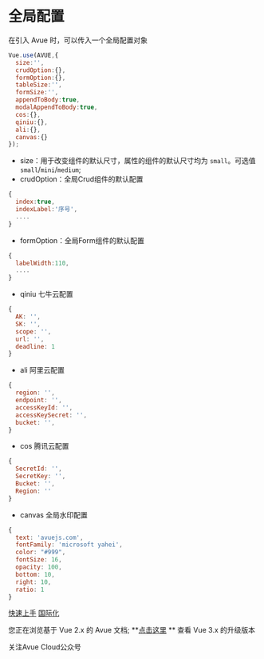 全局配置
====

在引入 Avue 时，可以传入一个全局配置对象

```javascript
Vue.use(AVUE,{
  size:'',
  crudOption:{},
  formOption:{},
  tableSize:'',
  formSize:'',
  appendToBody:true,
  modalAppendToBody:true,
  cos:{},
  qiniu:{},
  ali:{},
  canvas:{}
});
```

* size：用于改变组件的默认尺寸，属性的组件的默认尺寸均为 `small`。可选值`small`/`mini`/`medium`;
* crudOption：全局Crud组件的默认配置

```javascript
{
  index:true,
  indexLabel:'序号',
  ....
}
```

* formOption：全局Form组件的默认配置

```javascript
{
  labelWidth:110,
  ....
}
```

* qiniu 七牛云配置

```javascript
{
  AK: '',
  SK: '',
  scope: '',
  url: '',
  deadline: 1
}
```

* ali 阿里云配置

```javascript
{
  region: '',
  endpoint: '',
  accessKeyId: '',
  accessKeySecret: '',
  bucket: '',
}
```

* cos 腾讯云配置

```javascript
{
  SecretId: '',
  SecretKey: '',
  Bucket: '',
  Region: ''
}
```

* canvas 全局水印配置

```javascript
{
  text: 'avuejs.com',
  fontFamily: 'microsoft yahei',
  color: "#999",
  fontSize: 16,
  opacity: 100,
  bottom: 10,
  right: 10,
  ratio: 1
}
```

[快速上手](https://v2.avuejs.com/docs/installation/) [国际化](https://v2.avuejs.com/docs/locale/)

您正在浏览基于 Vue 2.x 的 Avue 文档; **[点击这里](https://avuejs.com/)
** 查看 Vue 3.x 的升级版本

关注Avue Cloud公众号